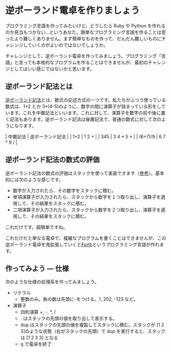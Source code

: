 # 逆ポーランド電卓を作りましょう

プログラミング言語を作ってみたいけど、どうしたら Ruby や Python を作れるのか見当もつかない…というあなた。簡単なプログラミング言語を作ることは思ったより難しくありません。まず簡単なものを作って、だんだん難しいものにチャレンジしていくのがよいのではないでしょうか。

チャレンジとして、逆ポーランド電卓を作ってみましょう。プログラミング「言語」と言っても本格的なプログラムを作ることはできませんが、最初のチャレンジとしてはいい感じではないかと思います。

## 逆ポーランド記法とは

[逆ポーランド記法](https://ja.wikipedia.org/wiki/%E9%80%86%E3%83%9D%E3%83%BC%E3%83%A9%E3%83%B3%E3%83%89%E8%A8%98%E6%B3%95)とは、数式の記述方式の一つです。私たちがふつう使っている数式は、1+2 とか 3*(4-5)のように、数字の間に演算子が挟まっている形をしています。これを中置記法といいます。これに対して、演算子を数字の前や後に置く記法もあります。逆ポーランド記法は後置記法で、普通の数式に対して次のようになります。

| 中置記法  | 逆ポーランド記法  |
|  1+2 | 1 2 +  |
|  3*4*5 | 3 4 * 5 *  |
|  (6+7)/9 |  6 7 * 9 / |

## 逆ポーランド記法の数式の評価

逆ポーランド記法の数式の評価はスタックを使って実装できます（[参考](https://ja.wikipedia.org/wiki/%E9%80%86%E3%83%9D%E3%83%BC%E3%83%A9%E3%83%B3%E3%83%89%E8%A8%98%E6%B3%95#%E8%A8%88%E7%AE%97%E5%8B%95%E4%BD%9C%E3%81%AE%E4%BE%8B)）。基本的には次のような感じです。

- 数字が入力されたら、その数字をスタックに積む。
- 単項演算子が入力されたら、スタックから数字を１つ取り出し、演算子を適用して、その結果をスタックに積む。
- 二項演算子が入力されたら、スタックから数字を２つ取り出し、演算子を適用して、その結果をスタックに積む。

これだけです。超簡単ですね。

これだけだと単なる電卓で、複雑なプログラムを書くことはできませんが、この逆ポーランド電卓を鬼拡張していくと[Forth](https://ja.wikipedia.org/wiki/Forth)というプログラミング言語が作れます。

## 作ってみよう — 仕様

次のような仕様の処理系を作ってみましょう。

- リテラル
    - 整数のみ。負の数は先頭に-をつける。1, 202, -123 など。
- 演算子
    - 四則演算 +, -, *, /
    - . はスタックの先頭の値を取り出して表示する。
    - dup はスタックの先頭の値を複製してスタックに積む。スタックが [1 2 3]のような状態（右がスタックの先頭）で dup を実行すると、スタックは [1 2 3 3] となる
    - q で電卓を終了
 
 